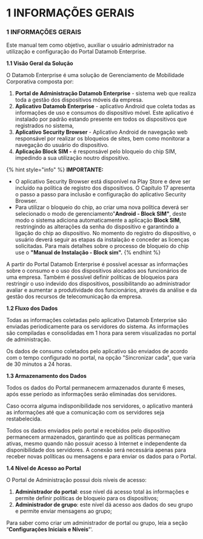 # 1 INFORMAÇÕES GERAIS

### 1 INFORMAÇÕES GERAIS <a href="#_2et92p0" id="_2et92p0"></a>

Este manual tem como objetivo, auxiliar o usuário administrador na utilização e configuração do Portal Datamob Enterprise.

**1.1 Visão Geral da Solução**

O Datamob Enterprise é uma solução de Gerenciamento de Mobilidade Corporativa composta por:

1. **Portal de Administração Datamob Enterprise** - sistema web que realiza toda a gestão dos dispositivos móveis da empresa.
2. **Aplicativo Datamob Enterprise** - aplicativo Android que coleta todas as informações de uso e consumos do dispositivo móvel. Este aplicativo é instalado por padrão estando presente em todos os dispositivos que registrados no sistema,
3. **Aplicativo Security Browser** - Aplicativo Android de navegação web responsável por realizar os bloqueios de sites, bem como monitorar a navegação do usuário do dispositivo.
4. **Aplicação Block SIM -** é responsável pelo bloqueio do chip SIM, impedindo a sua utilização noutro dispositivo.

{% hint style="info" %}
**IMPORTANTE:**

* O aplicativo Security Browser está disponível na Play Store e deve ser incluído na política de registro dos dispositivos. O Capítulo 17 apresenta o passo a passo para inclusão e configuração do aplicativo Security Browser.
* Para utilizar o bloqueio do chip, ao criar uma nova política deverá ser selecionado o modo de gerenciamento"**Android - Block SIM"**, deste modo o sistema adiciona automaticamente a aplicação **Block SIM**, restringindo as alterações da senha do dispositivo e garantindo a ligação do chip ao dispositivo. No momento do registro do dispositivo, o usuário deverá seguir as etapas da instalação e conceder as licenças solicitadas. Para mais detalhes sobre o processo de bloqueio do chip use o **"Manual de Instalação - Block sim".**
{% endhint %}

A partir do Portal Datamob Enterprise é possível acessar as informações sobre o consumo e o uso dos dispositivos alocados aos funcionários de uma empresa. Também é possível definir políticas de bloqueios para restringir o uso indevido dos dispositivos, possibilitando ao administrador avaliar e aumentar a produtividade dos funcionários, através da análise e da gestão dos recursos de telecomunicação da empresa.

**1.2 Fluxo dos Dados**

Todas as informações coletadas pelo aplicativo Datamob Enterprise são enviadas periodicamente para os servidores do sistema. As informações são compiladas e consolidadas em 1 hora para serem visualizadas no portal de administração.&#x20;

Os dados de consumo coletados pelo aplicativo são enviados de acordo com o tempo configurado no portal, na opção "Sincronizar cada", que varia de 30 minutos a 24 horas.

**1.3 Armazenamento dos Dados**

Todos os dados do Portal permanecem armazenados durante 6 meses, após esse período as informações serão eliminadas dos servidores.

Caso ocorra alguma indisponibilidade nos servidores, o aplicativo manterá as informações até que a comunicação com os servidores seja restabelecida.&#x20;

Todos os dados enviados pelo portal e recebidos pelo dispositivo permanecem armazenados, garantindo que as políticas permaneçam ativas, mesmo quando não possuir acesso à Internet e independente da disponibilidade dos servidores. A conexão será necessária apenas para receber novas políticas ou mensagens e para enviar os dados para o Portal.

**1.4 Nível de Acesso ao Portal**

O Portal de Administração possui dois níveis de acesso:

1. **Administrador do portal**: esse nível dá acesso total às informações e permite definir políticas de bloqueio para os dispositivos;
2. **Administrador de grupo**: este nível dá acesso aos dados do seu grupo e permite enviar mensagens ao grupo;

Para saber como criar um administrador de portal ou grupo, leia a seção “**Configurações Iniciais e Níveis'**'.
